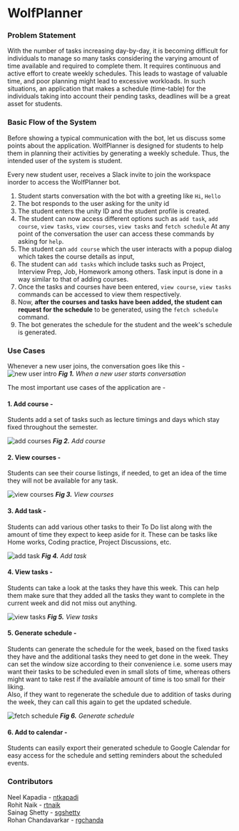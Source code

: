 # WolfPlanner
### Problem Statement
With the number of tasks increasing day-by-day, it is becoming difficult for individuals to manage so many tasks considering the varying amount of time available and required to complete them. It requires continuous and active effort to create weekly schedules. This leads to wastage of valuable time, and poor planning might lead to excessive workloads. In such situations, an application that makes a schedule (time-table) for the individuals taking into account their pending tasks, deadlines will be a great asset for students. 
 

### Basic Flow of the System
Before showing a typical communication with the bot, let us discuss some points about the application.
WolfPlanner is designed for students to help them in planning their activities by generating a weekly schedule. Thus, the intended user of the system is student.

Every new student user, receives a Slack invite to join the workspace inorder to access the WolfPlanner bot.
1. Student starts conversation with the bot with a greeting like `Hi`, `Hello`
2. The bot responds to the user asking for the unity id
3. The student enters the unity ID and the student profile is created.
4. The student can now access different options such as `add task`, `add course`,  `view tasks`, `view courses`, `view tasks` and `fetch schedule`
At any point of the conversation the user can access these commands by asking for `help`.
5. The student can `add course` which the user interacts with a popup dialog which takes the course details as input,
6. The student can `add tasks` which include tasks such as Project, Interview Prep, Job, Homework among others. Task input is done in a way similar to that of adding courses.
7. Once the tasks and courses have been entered,  `view course`, `view tasks` commands can be accessed to view them respectively.
8. Now, **after the courses and tasks have been added, the student can request for the schedule** to be generated, using the `fetch schedule` command.
9. The bot generates the schedule for the student and the week's schedule is generated. 

### Use Cases
Whenever a new user joins, the conversation goes like this - 
![new user intro](https://user-images.githubusercontent.com/18022447/37309791-5b0d222a-2618-11e8-8ffb-fbe82226f80b.gif)
_**Fig 1.** When a new user starts conversation_


The most important use cases of the application are -

#### 1. Add course -

Students add a set of tasks such as lecture timings and days which stay fixed throughout the semester. 

![add courses](https://user-images.githubusercontent.com/18022447/37310346-01c44bb0-261a-11e8-9991-6f4c804d7386.gif)
_**Fig 2.** Add course_

#### 2. View courses -

Students can see their course listings, if needed, to get an idea of the time they will not be available for any task.

![view courses](https://user-images.githubusercontent.com/18022447/37310381-1b7ffa68-261a-11e8-9d62-3d256fe893d3.gif)
_**Fig 3.** View courses_

#### 3. Add task -

Students can add various other tasks to their To Do list along with the amount of time they expect to keep aside for it. These can be tasks like Home works, Coding practice, Project Discussions, etc.

![add task](https://user-images.githubusercontent.com/18022447/37311307-257c2b56-261d-11e8-9ac3-d69e3e44be44.gif)
_**Fig 4.** Add task_

#### 4. View tasks - 

Students can take a look at the tasks they have this week. This can help them make sure that they added all the tasks they want to complete in the current week and did not miss out anything. 

![view tasks](https://user-images.githubusercontent.com/18022447/37311329-36399cc6-261d-11e8-9cc4-189431084bf5.gif)
_**Fig 5.** View tasks_

#### 5. Generate schedule -

Students can generate the schedule for the week, based on the fixed tasks they have and the additional tasks they need to get done in the week. They can set the window size according to their convenience i.e. some users may want their tasks to be scheduled even in small slots of time, whereas others might want to take rest if the available amount of time is too small for their liking.  
Also, if they want to regenerate the schedule due to addition of tasks during the week, they can call this again to get the updated schedule.

![fetch schedule](https://user-images.githubusercontent.com/18022447/37311732-d86e54c2-261e-11e8-8983-24452b15b32e.gif)
_**Fig 6.** Generate schedule_

#### 6. Add to calendar -

Students can easily export their generated schedule to Google Calendar for easy access for the schedule and setting reminders about the scheduled events.


### Contributors
Neel Kapadia - [ntkapadi](https://github.com/neelkapadia)<br/>
Rohit Naik - [rtnaik](https://github.com/rohitnaik246)<br/>
Sainag Shetty - [sgshetty](https://github.com/SainagShetty)<br/>
Rohan Chandavarkar - [rgchanda](https://github.com/RohanChandavarkar)
